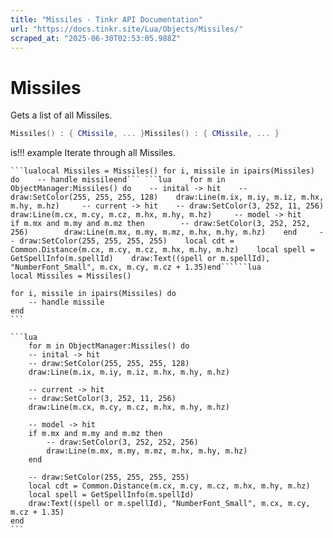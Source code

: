 ```yaml
---
title: "Missiles - Tinkr API Documentation"
url: "https://docs.tinkr.site/Lua/Objects/Missiles/"
scraped_at: "2025-06-30T02:53:05.988Z"
---
```


# Missiles

Gets a list of all Missiles.

```lua
Missiles() : { CMissile, ... }Missiles() : { CMissile, ... }
```

is!!! example Iterate through all Missiles.

````
```lualocal Missiles = Missiles() for i, missile in ipairs(Missiles) do    -- handle missileend``` ```lua    for m in ObjectManager:Missiles() do    -- inital -> hit    -- draw:SetColor(255, 255, 255, 128)    draw:Line(m.ix, m.iy, m.iz, m.hx, m.hy, m.hz)     -- current -> hit    -- draw:SetColor(3, 252, 11, 256)    draw:Line(m.cx, m.cy, m.cz, m.hx, m.hy, m.hz)     -- model -> hit    if m.mx and m.my and m.mz then        -- draw:SetColor(3, 252, 252, 256)        draw:Line(m.mx, m.my, m.mz, m.hx, m.hy, m.hz)    end     -- draw:SetColor(255, 255, 255, 255)    local cdt = Common.Distance(m.cx, m.cy, m.cz, m.hx, m.hy, m.hz)    local spell = GetSpellInfo(m.spellId)    draw:Text((spell or m.spellId), "NumberFont_Small", m.cx, m.cy, m.cz + 1.35)end``````lua
local Missiles = Missiles()

for i, missile in ipairs(Missiles) do
    -- handle missile
end
```

```lua
    for m in ObjectManager:Missiles() do
    -- inital -> hit
    -- draw:SetColor(255, 255, 255, 128)
    draw:Line(m.ix, m.iy, m.iz, m.hx, m.hy, m.hz)

    -- current -> hit
    -- draw:SetColor(3, 252, 11, 256)
    draw:Line(m.cx, m.cy, m.cz, m.hx, m.hy, m.hz)

    -- model -> hit
    if m.mx and m.my and m.mz then
        -- draw:SetColor(3, 252, 252, 256)
        draw:Line(m.mx, m.my, m.mz, m.hx, m.hy, m.hz)
    end

    -- draw:SetColor(255, 255, 255, 255)
    local cdt = Common.Distance(m.cx, m.cy, m.cz, m.hx, m.hy, m.hz)
    local spell = GetSpellInfo(m.spellId)
    draw:Text((spell or m.spellId), "NumberFont_Small", m.cx, m.cy, m.cz + 1.35)
end
```
````